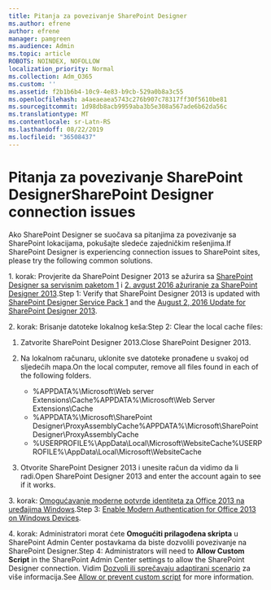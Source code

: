 ```yaml
---
title: Pitanja za povezivanje SharePoint Designer
ms.author: efrene
author: efrene
manager: pamgreen
ms.audience: Admin
ms.topic: article
ROBOTS: NOINDEX, NOFOLLOW
localization_priority: Normal
ms.collection: Adm_O365
ms.custom: ''
ms.assetid: f2b1b6b4-10c9-4e83-b9cb-529a0b8a3c55
ms.openlocfilehash: a4aeaeaea5743c276b907c78317ff30f5610be81
ms.sourcegitcommit: 1d98db8acb9959aba3b5e308a567ade6b62da56c
ms.translationtype: MT
ms.contentlocale: sr-Latn-RS
ms.lasthandoff: 08/22/2019
ms.locfileid: "36508437"
---
```

# <a name="sharepoint-designer-connection-issues"></a><span data-ttu-id="b0ffa-102">Pitanja za povezivanje SharePoint Designer</span><span class="sxs-lookup"><span data-stu-id="b0ffa-102">SharePoint Designer connection issues</span></span> 

<span data-ttu-id="b0ffa-103">Ako SharePoint Designer se suočava sa pitanjima za povezivanje sa SharePoint lokacijama, pokušajte sledeće zajedničkim rešenjima.</span><span class="sxs-lookup"><span data-stu-id="b0ffa-103">If SharePoint Designer is experiencing connection issues to SharePoint sites, please try the following common solutions.</span></span>

<span data-ttu-id="b0ffa-104">1. korak: Provjerite da SharePoint Designer 2013 se ažurira sa [SharePoint Designer sa servisnim paketom 1](https://support.microsoft.com/help/2817441/description-of-microsoft-sharepoint-designer-2013-service-pack-1-sp1) i [2. avgust 2016 ažuriranje za SharePoint Designer 2013](https://support.microsoft.com/help/3114721/august-2-2016-update-for-sharepoint-designer-2013-kb3114721).</span><span class="sxs-lookup"><span data-stu-id="b0ffa-104">Step 1: Verify that SharePoint Designer 2013 is updated with [SharePoint Designer Service Pack 1](https://support.microsoft.com/help/2817441/description-of-microsoft-sharepoint-designer-2013-service-pack-1-sp1) and the [August 2, 2016 Update for SharePoint Designer 2013](https://support.microsoft.com/help/3114721/august-2-2016-update-for-sharepoint-designer-2013-kb3114721).</span></span>



<span data-ttu-id="b0ffa-105">2. korak: Brisanje datoteke lokalnog keša:</span><span class="sxs-lookup"><span data-stu-id="b0ffa-105">Step 2: Clear the local cache files:</span></span>

1. <span data-ttu-id="b0ffa-106">Zatvorite SharePoint Designer 2013.</span><span class="sxs-lookup"><span data-stu-id="b0ffa-106">Close SharePoint Designer 2013.</span></span>

2. <span data-ttu-id="b0ffa-107">Na lokalnom računaru, uklonite sve datoteke pronađene u svakoj od sljedećih mapa.</span><span class="sxs-lookup"><span data-stu-id="b0ffa-107">On the local computer, remove all files found in each of the following folders.</span></span>

    - <span data-ttu-id="b0ffa-108">%APPDATA%\Microsoft\Web server Extensions\Cache</span><span class="sxs-lookup"><span data-stu-id="b0ffa-108">%APPDATA%\Microsoft\Web Server Extensions\Cache</span></span>
    - <span data-ttu-id="b0ffa-109">%APPDATA%\Microsoft\SharePoint Designer\ProxyAssemblyCache</span><span class="sxs-lookup"><span data-stu-id="b0ffa-109">%APPDATA%\Microsoft\SharePoint Designer\ProxyAssemblyCache</span></span>
    - <span data-ttu-id="b0ffa-110">%USERPROFILE%\AppData\Local\Microsoft\WebsiteCache</span><span class="sxs-lookup"><span data-stu-id="b0ffa-110">%USERPROFILE%\AppData\Local\Microsoft\WebsiteCache</span></span>

3. <span data-ttu-id="b0ffa-111">Otvorite SharePoint Designer 2013 i unesite račun da vidimo da li radi.</span><span class="sxs-lookup"><span data-stu-id="b0ffa-111">Open SharePoint Designer 2013 and enter the account again to see if it works.</span></span>

<span data-ttu-id="b0ffa-112">3. korak: [Omogućavanje moderne potvrde identiteta za Office 2013 na uređajima Windows](https://docs.microsoft.com/office365/admin/security-and-compliance/enable-modern-authentication?redirectSourcePath=/article/Enable-Modern-Authentication-for-Office-2013-on-Windows-devices-7dc1c01a-090f-4971-9677-f1b192d6c910&view=o365-worldwide).</span><span class="sxs-lookup"><span data-stu-id="b0ffa-112">Step 3: [Enable Modern Authentication for Office 2013 on Windows Devices](https://docs.microsoft.com/office365/admin/security-and-compliance/enable-modern-authentication?redirectSourcePath=/article/Enable-Modern-Authentication-for-Office-2013-on-Windows-devices-7dc1c01a-090f-4971-9677-f1b192d6c910&view=o365-worldwide).</span></span>

<span data-ttu-id="b0ffa-113">4. korak: Administratori morat ćete **Omogućiti prilagođena skripta** u SharePoint Admin Center postavkama da biste dozvolili povezivanje na SharePoint Designer.</span><span class="sxs-lookup"><span data-stu-id="b0ffa-113">Step 4: Administrators will need to **Allow Custom Script** in the SharePoint Admin Center settings to allow the SharePoint Designer connection.</span></span> <span data-ttu-id="b0ffa-114">Vidim [Dozvoli ili sprečavaju adaptirani scenario](https://docs.microsoft.com/sharepoint/allow-or-prevent-custom-script) za više informacija.</span><span class="sxs-lookup"><span data-stu-id="b0ffa-114">See [Allow or prevent custom script](https://docs.microsoft.com/sharepoint/allow-or-prevent-custom-script) for more information.</span></span>


